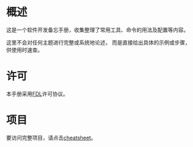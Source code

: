 # 概述

这是一个软件开发备忘手册，收集整理了常用工具、命令的用法及配置等内容。

这里不会对任何主题进行完整或系统地论述，
而是直接给出具体的示例或步骤，供使用时速查。

# 许可

本手册采用[FDL](http://www.gnu.org/licenses/fdl.html)许可协议。

# 项目

要访问完整项目，请点击[cheatsheet](https://github.com/kakusyou/cheatsheet)。
